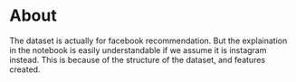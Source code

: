 
# About
The dataset is actually for facebook recommendation. But the explaination in the notebook is easily understandable if we assume it is instagram instead. This is because of the structure of the dataset, and features created.

